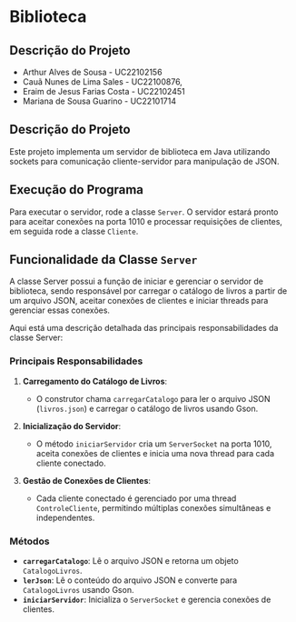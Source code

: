 # Biblioteca

## Descrição do Projeto
- Arthur Alves de Sousa - UC22102156 
- Cauã Nunes de Lima Sales - UC22100876,
- Eraim de Jesus Farias Costa - UC22102451 
- Mariana de Sousa Guarino - UC22101714

## Descrição do Projeto
Este projeto implementa um servidor de biblioteca em Java utilizando sockets para comunicação cliente-servidor para manipulação de JSON.

## Execução do Programa
Para executar o servidor, rode a classe `Server`. O servidor estará pronto para aceitar conexões na porta 1010 e processar requisições de clientes, em seguida rode a classe `Cliente`.

## Funcionalidade da Classe `Server`
A classe Server possui a função de iniciar e gerenciar o servidor de biblioteca, sendo responsável por carregar o catálogo de livros a partir de um arquivo JSON, aceitar conexões de clientes e iniciar threads para gerenciar essas conexões.

Aqui está uma descrição detalhada das principais responsabilidades da classe Server:

### Principais Responsabilidades
1. **Carregamento do Catálogo de Livros**:
   - O construtor chama `carregarCatalogo` para ler o arquivo JSON (`livros.json`) e carregar o catálogo de livros usando Gson.

2. **Inicialização do Servidor**:
   - O método `iniciarServidor` cria um `ServerSocket` na porta 1010, aceita conexões de clientes e inicia uma nova thread para cada cliente conectado.

3. **Gestão de Conexões de Clientes**:
   - Cada cliente conectado é gerenciado por uma thread `ControleCliente`, permitindo múltiplas conexões simultâneas e independentes.

### Métodos
- **`carregarCatalogo`**: Lê o arquivo JSON e retorna um objeto `CatalogoLivros`.
- **`lerJson`**: Lê o conteúdo do arquivo JSON e converte para `CatalogoLivros` usando Gson.
- **`iniciarServidor`**: Inicializa o `ServerSocket` e gerencia conexões de clientes.

